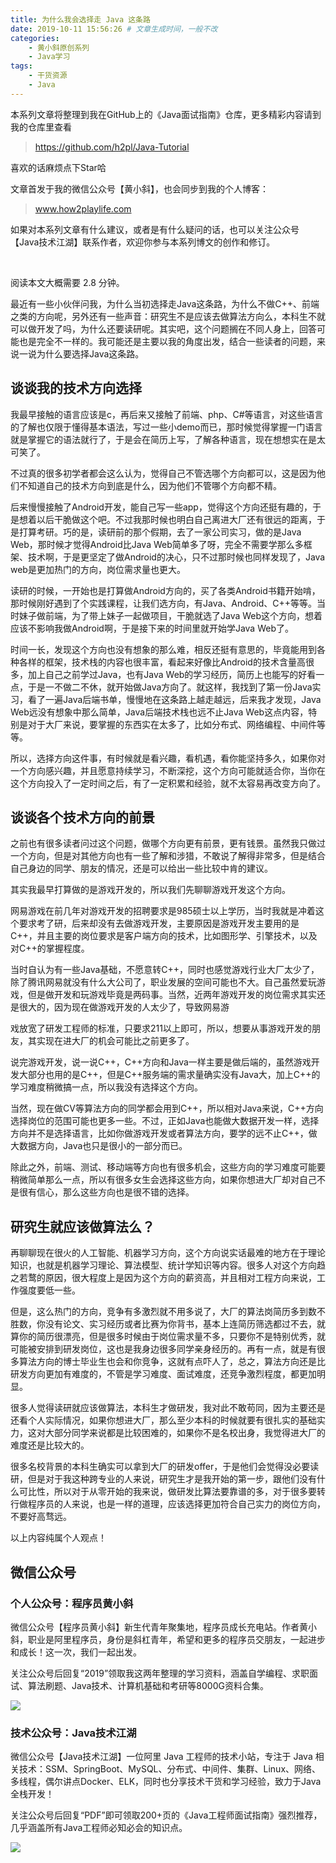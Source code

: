 ```yaml
---
title: 为什么我会选择走 Java 这条路
date: 2019-10-11 15:56:26 # 文章生成时间，一般不改
categories:
    - 黄小斜原创系列
    - Java学习
tags:
    - 干货资源
    - Java
---
```


本系列文章将整理到我在GitHub上的《Java面试指南》仓库，更多精彩内容请到我的仓库里查看

> https://github.com/h2pl/Java-Tutorial

喜欢的话麻烦点下Star哈

文章首发于我的微信公众号【黄小斜】，也会同步到我的个人博客：

> www.how2playlife.com

如果对本系列文章有什么建议，或者是有什么疑问的话，也可以关注公众号【Java技术江湖】联系作者，欢迎你参与本系列博文的创作和修订。

<!-- more -->​

阅读本文大概需要 2.8 分钟。

最近有一些小伙伴问我，为什么当初选择走Java这条路，为什么不做C++、前端之类的方向呢，另外还有一些声音：研究生不是应该去做算法方向么，本科生不就可以做开发了吗，为什么还要读研呢。其实吧，这个问题搁在不同人身上，回答可能也是完全不一样的。我可能还是主要以我的角度出发，结合一些读者的问题，来说一说为什么要选择Java这条路。

## 谈谈我的技术方向选择

我最早接触的语言应该是c，再后来又接触了前端、php、C#等语言，对这些语言的了解也仅限于懂得基本语法，写过一些小demo而已，那时候觉得掌握一门语言就是掌握它的语法就行了，于是会在简历上写，了解各种语言，现在想想实在是太可笑了。

不过真的很多初学者都会这么认为，觉得自己不管选哪个方向都可以，这是因为他们不知道自己的技术方向到底是什么，因为他们不管哪个方向都不精。

后来慢慢接触了Android开发，能自己写一些app，觉得这个方向还挺有趣的，于是想着以后干脆做这个吧。不过我那时候也明白自己离进大厂还有很远的距离，于是打算考研。巧的是，读研前的那个假期，去了一家公司实习，做的是Java Web，那时候才觉得Android比Java Web简单多了呀，完全不需要学那么多框架、技术啊，于是更坚定了做Android的决心，只不过那时候也同样发现了，Java web是更加热门的方向，岗位需求量也更大。

读研的时候，一开始也是打算做Android方向的，买了各类Android书籍开始啃，那时候刚好遇到了个实践课程，让我们选方向，有Java、Android、C++等等。当时妹子做前端，为了带上妹子一起做项目，干脆就选了Java Web这个方向，想着应该不影响我做Android啊，于是接下来的时间里就开始学Java Web了。

时间一长，发现这个方向也没有想象的那么难，相反还挺有意思的，毕竟能用到各种各样的框架，技术栈的内容也很丰富，看起来好像比Android的技术含量高很多，加上自己之前学过Java，也有Java Web的学习经历，简历上也能写的好看一点，于是一不做二不休，就开始做Java方向了。就这样，我找到了第一份Java实习，看了一遍Java后端书单，慢慢地在这条路上越走越远，后来我才发现，Java Web远没有想象中那么简单，Java后端技术栈也远不止Java Web这点内容，特别是对于大厂来说，要掌握的东西实在太多了，比如分布式、网络编程、中间件等等。

所以，选择方向这件事，有时候就是看兴趣，看机遇，看你能坚持多久，如果你对一个方向感兴趣，并且愿意持续学习，不断深挖，这个方向可能就适合你，当你在这个方向投入了一定时间之后，有了一定积累和经验，就不太容易再改变方向了。

## 谈谈各个技术方向的前景

之前也有很多读者问过这个问题，做哪个方向更有前景，更有钱景。虽然我只做过一个方向，但是对其他方向也有一些了解和涉猎，不敢说了解得非常多，但是结合自己身边的同学、朋友的情况，还是可以给出一些比较中肯的建议。

其实我最早打算做的是游戏开发的，所以我们先聊聊游戏开发这个方向。

网易游戏在前几年对游戏开发的招聘要求是985硕士以上学历，当时我就是冲着这个要求考了研，后来却没有去做游戏开发，主要原因是游戏开发主要用的是C++，并且主要的岗位要求是客户端方向的技术，比如图形学、引擎技术，以及对C++的掌握程度。

当时自认为有一些Java基础，不愿意转C++，同时也感觉游戏行业大厂太少了，除了腾讯网易就没有什么大公司了，职业发展的空间可能也不大。自己虽然爱玩游戏，但是做开发和玩游戏毕竟是两码事。当然，近两年游戏开发的岗位需求其实还是很大的，因为现在做游戏开发的人太少了，导致网易游

戏放宽了研发工程师的标准，只要求211以上即可，所以，想要从事游戏开发的朋友，其实现在进大厂的机会可能比之前更多了。

说完游戏开发，说一说C++，C++方向和Java一样主要是做后端的，虽然游戏开发大部分也用的是C++，但是C++服务端的需求量确实没有Java大，加上C++的学习难度稍微搞一点，所以我没有选择这个方向。

当然，现在做CV等算法方向的同学都会用到C++，所以相对Java来说，C++方向选择岗位的范围可能也更多一些。不过，正如Java也能做大数据开发一样，选择方向并不是选择语言，比如你做游戏开发或者算法方向，要学的远不止C++，做大数据方向，Java也只是很小的一部分而已。

除此之外，前端、测试、移动端等方向也有很多机会，这些方向的学习难度可能要稍微简单那么一点，所以有很多女生会选择这些方向，如果你想进大厂却对自己不是很有信心，那么这些方向也是很不错的选择。

## 研究生就应该做算法么？

再聊聊现在很火的人工智能、机器学习方向，这个方向说实话最难的地方在于理论知识，也就是机器学习理论、算法模型、统计学知识等内容。很多人对这个方向趋之若鹜的原因，很大程度上是因为这个方向的薪资高，并且相对工程方向来说，工作强度要低一些。

但是，这么热门的方向，竞争有多激烈就不用多说了，大厂的算法岗简历多到数不胜数，你没有论文、实习经历或者比赛为你背书，基本上连简历筛选都过不去，就算你的简历很漂亮，但是很多时候由于岗位需求量不多，只要你不是特别优秀，就可能被安排到研发岗位，这也是我身边很多同学亲身经历的。再有一点，就是有很多算法方向的博士毕业生也会和你竞争，这就有点吓人了，总之，算法方向还是比研发方向更加有难度的，不管是学习难度、面试难度，还竞争激烈程度，都更加明显。

很多人觉得读研就应该做算法，本科生才做研发，我对此不敢苟同，因为主要还是还看个人实际情况，如果你想进大厂，那么至少本科的时候就要有很扎实的基础实力，这对大部分同学来说都是比较困难的，如果你不是名校出身，我觉得进大厂的难度还是比较大的。

很多名校背景的本科生确实可以拿到大厂的研发offer，于是他们会觉得没必要读研，但是对于我这种跨专业的人来说，研究生才是我开始的第一步，跟他们没有什么可比性，所以对于从零开始的我来说，做研发比算法要靠谱的多，对于很多要转行做程序员的人来说，也是一样的道理，应该选择更加符合自己实力的岗位方向，不要好高骛远。

以上内容纯属个人观点！



## 微信公众号

### 个人公众号：程序员黄小斜

微信公众号【程序员黄小斜】新生代青年聚集地，程序员成长充电站。作者黄小斜，职业是阿里程序员，身份是斜杠青年，希望和更多的程序员交朋友，一起进步和成长！这一次，我们一起出发。

关注公众号后回复“2019”领取我这两年整理的学习资料，涵盖自学编程、求职面试、算法刷题、Java技术、计算机基础和考研等8000G资料合集。

![](https://img-blog.csdnimg.cn/20190829222750556.jpg)


### 技术公众号：Java技术江湖

微信公众号【Java技术江湖】一位阿里 Java 工程师的技术小站，专注于 Java 相关技术：SSM、SpringBoot、MySQL、分布式、中间件、集群、Linux、网络、多线程，偶尔讲点Docker、ELK，同时也分享技术干货和学习经验，致力于Java全栈开发！

关注公众号后回复“PDF”即可领取200+页的《Java工程师面试指南》强烈推荐，几乎涵盖所有Java工程师必知必会的知识点。

![](https://img-blog.csdnimg.cn/20190805090108984.jpg)

<script src="https://my.openwrite.cn/js/readmore.js" type="text/javascript"></script>
<script>
    const btw = new BTWPlugin();
    btw.init({
        id: 'container',
        blogId: '15310-1577469423472-640',
        name: '程序员黄小斜',
        qrcode: 'https://s2.ax1x.com/2019/12/28/le9CwT.jpg',
        keyword: '验证码',
    });
</script>
